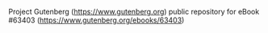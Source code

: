 Project Gutenberg (https://www.gutenberg.org) public repository for
eBook #63403 (https://www.gutenberg.org/ebooks/63403)
